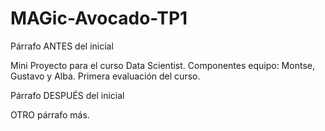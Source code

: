 # MAGic-Avocado-TP1

Párrafo ANTES del inicial

Mini Proyecto para el curso Data Scientist. Componentes equipo: Montse, Gustavo y Alba.
Primera evaluación del curso.

Párrafo DESPUÉS del inicial

OTRO párrafo más.
